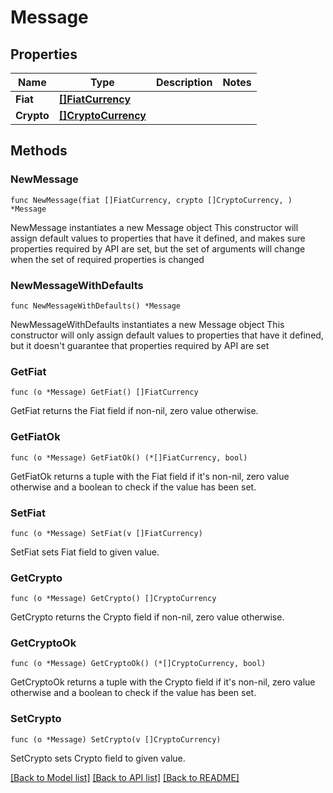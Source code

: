# Message

## Properties

| Name       | Type                                        | Description | Notes |
| ---------- | ------------------------------------------- | ----------- | ----- |
| **Fiat**   | [**\[\]FiatCurrency**](FiatCurrency.md)     |             |       |
| **Crypto** | [**\[\]CryptoCurrency**](CryptoCurrency.md) |             |       |

## Methods

### NewMessage

`func NewMessage(fiat []FiatCurrency, crypto []CryptoCurrency, ) *Message`

NewMessage instantiates a new Message object This constructor will assign default values to properties that have it defined, and makes sure properties required by API are set, but the set of arguments will change when the set of required properties is changed

### NewMessageWithDefaults

`func NewMessageWithDefaults() *Message`

NewMessageWithDefaults instantiates a new Message object This constructor will only assign default values to properties that have it defined, but it doesn't guarantee that properties required by API are set

### GetFiat

`func (o *Message) GetFiat() []FiatCurrency`

GetFiat returns the Fiat field if non-nil, zero value otherwise.

### GetFiatOk

`func (o *Message) GetFiatOk() (*[]FiatCurrency, bool)`

GetFiatOk returns a tuple with the Fiat field if it's non-nil, zero value otherwise and a boolean to check if the value has been set.

### SetFiat

`func (o *Message) SetFiat(v []FiatCurrency)`

SetFiat sets Fiat field to given value.

### GetCrypto

`func (o *Message) GetCrypto() []CryptoCurrency`

GetCrypto returns the Crypto field if non-nil, zero value otherwise.

### GetCryptoOk

`func (o *Message) GetCryptoOk() (*[]CryptoCurrency, bool)`

GetCryptoOk returns a tuple with the Crypto field if it's non-nil, zero value otherwise and a boolean to check if the value has been set.

### SetCrypto

`func (o *Message) SetCrypto(v []CryptoCurrency)`

SetCrypto sets Crypto field to given value.

[\[Back to Model list\]](./#documentation-for-models) [\[Back to API list\]](./#documentation-for-api-endpoints) [\[Back to README\]](./)

